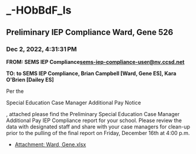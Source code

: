 # _-HObBdF_Is
## Preliminary IEP Compliance Ward, Gene 526
### Dec 2, 2022, 4:31:31 PM
**FROM: SEMS IEP Compliance<sems-iep-compliance-user@nv.ccsd.net>**

**TO: to SEMS IEP Compliance, Brian Campbell [Ward, Gene ES], Kara O'Brien [Dailey ES]**


Per the  

Special Education Case Manager Additional Pay Notice 

,
attached please find the Preliminary Special Education Case Manager Additional
Pay IEP Compliance report for your school. Please review the data with
designated staff and share with your case managers for clean-up prior to the
pulling of the final report on Friday, December 16th at 4:00 p.m. 





* [Attachment: Ward, Gene.xlsx](_-HObBdF_Is-attachment-1.xlsx)
